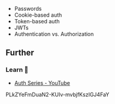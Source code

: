 - Passwords
- Cookie-based auth
- Token-based auth
- JWTs
- Authentication vs. Authorization

## Further

### Learn 🧠

- [Auth Series - YouTube](https://invidious.tiekoetter.com/playlist?list=PLkZYeFmDuaN2pZOuMWjIfvZ6v2ZFp2jyK)

PLkZYeFmDuaN2-KUIv-mvbjfKszIGJ4FaY